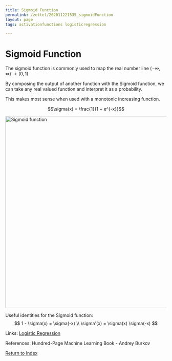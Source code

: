 ```yaml
---
title: Sigmoid Function
permalink: /zettel/202011221535_sigmoidFunction
layout: page
tags: activationfunctions logisticregression

---
```

# Sigmoid Function

The sigmoid function is commonly used to map the real number line $(-\infty, \infty) \rightarrow (0, 1)$

By composing the output of another function with the Sigmoid function, we can take any real valued function and interpret it as a probability. 

This makes most sense when used with a monotonic increasing function.

$$\sigma(x) = \frac{1}{1 + e^{-x}}$$

<img src="https://upload.wikimedia.org/wikipedia/commons/thumb/8/88/Logistic-curve.svg/1920px-Logistic-curve.svg.png"
     alt="Sigmoid function"
     style="width: 600px;" />
     
Useful identities for the Sigmoid function:
$$
1 - \sigma(x) = \sigma(-x) \\
\sigma'(x) = \sigma(x) \sigma(-x)
$$

Links: [Logistic Regression](202011221613_logisticRegression)

References: Hundred-Page Machine Learning Book - Andrey Burkov

[Return to Index](index)